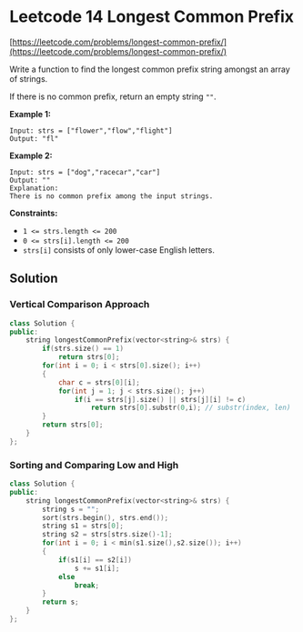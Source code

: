# Leetcode 14 Longest Common Prefix

[https://leetcode.com/problems/longest-common-prefix/](https://leetcode.com/problems/longest-common-prefix/)

Write a function to find the longest common prefix string amongst an array of strings.

If there is no common prefix, return an empty string `""`.

**Example 1:**

```text
Input: strs = ["flower","flow","flight"]
Output: "fl"
```

**Example 2:**

```text
Input: strs = ["dog","racecar","car"]
Output: ""
Explanation: 
There is no common prefix among the input strings.
```

**Constraints:**

* `1 <= strs.length <= 200`
* `0 <= strs[i].length <= 200`
* `strs[i]` consists of only lower-case English letters.

## Solution

### Vertical Comparison Approach

```cpp
class Solution {
public:
    string longestCommonPrefix(vector<string>& strs) {
        if(strs.size() == 1)
            return strs[0];
        for(int i = 0; i < strs[0].size(); i++)
        {
            char c = strs[0][i];
            for(int j = 1; j < strs.size(); j++)
                if(i == strs[j].size() || strs[j][i] != c)
                    return strs[0].substr(0,i); // substr(index, len)
        }
        return strs[0];
    }
};
```

### Sorting and Comparing Low and High 

```cpp
class Solution {
public:
    string longestCommonPrefix(vector<string>& strs) {
        string s = "";
        sort(strs.begin(), strs.end());
        string s1 = strs[0];
        string s2 = strs[strs.size()-1];
        for(int i = 0; i < min(s1.size(),s2.size()); i++)
        {
            if(s1[i] == s2[i])
                s += s1[i];
            else 
                break;
        }
        return s;
    }
};
```

